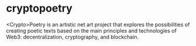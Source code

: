 # cryptopoetry
&lt;Crypto&gt;Poetry is an artistic net art project that explores the possibilities of creating poetic texts based on the main principles and technologies of Web3: decentralization, cryptography, and blockchain.
